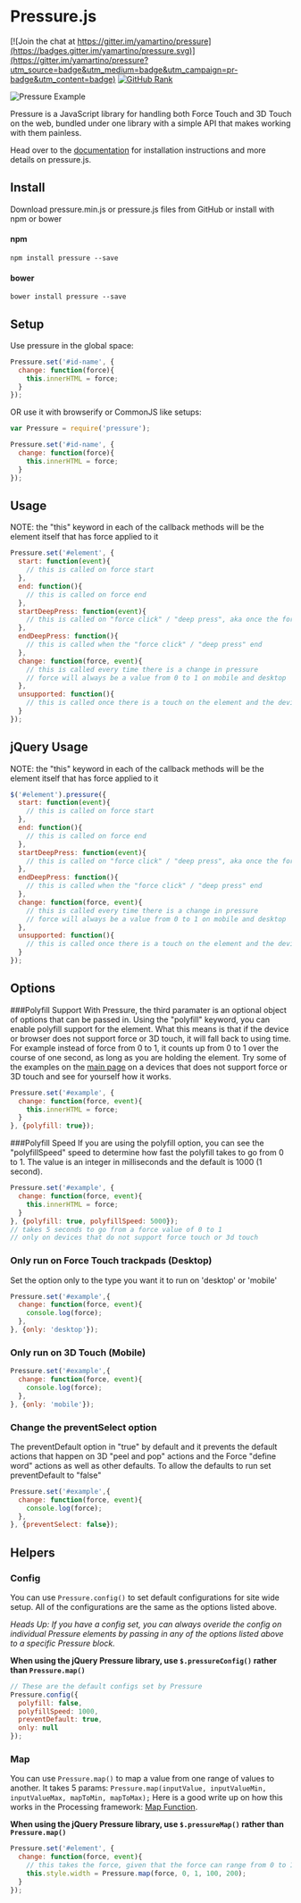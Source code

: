 # Pressure.js

[![Join the chat at https://gitter.im/yamartino/pressure](https://badges.gitter.im/yamartino/pressure.svg)](https://gitter.im/yamartino/pressure?utm_source=badge&utm_medium=badge&utm_campaign=pr-badge&utm_content=badge)
[![GitHub Rank](https://reporank.com/yamartino/pressure)](https://reporank.com)

![Pressure Example](http://pressurejs.com/img/pressure.gif)

Pressure is a JavaScript library for handling both Force Touch and 3D Touch on the web, bundled under one library with a simple API that makes working with them painless.

Head over to the [documentation](http://pressurejs.com/documentation.html) for installation instructions and more details on pressure.js.

## Install
Download pressure.min.js or pressure.js files from GitHub or install with npm or bower
#### npm
```
npm install pressure --save
```
#### bower
```
bower install pressure --save
```


## Setup
Use pressure in the global space:
```javascript
Pressure.set('#id-name', {
  change: function(force){
    this.innerHTML = force;
  }
});
```
OR use it with browserify or CommonJS like setups:
```javascript
var Pressure = require('pressure');

Pressure.set('#id-name', {
  change: function(force){
    this.innerHTML = force;
  }
});
```


## Usage
NOTE: the "this" keyword in each of the callback methods will be the element itself that has force applied to it
```javascript
Pressure.set('#element', {
  start: function(event){
    // this is called on force start
  },
  end: function(){
    // this is called on force end
  },
  startDeepPress: function(event){
    // this is called on "force click" / "deep press", aka once the force is greater than 0.5
  },
  endDeepPress: function(){
    // this is called when the "force click" / "deep press" end
  },
  change: function(force, event){
    // this is called every time there is a change in pressure
    // force will always be a value from 0 to 1 on mobile and desktop
  },
  unsupported: function(){
    // this is called once there is a touch on the element and the device or browser does not support Force or 3D touch
  }
});
```


## jQuery Usage
NOTE: the "this" keyword in each of the callback methods will be the element itself that has force applied to it
```javascript
$('#element').pressure({
  start: function(event){
    // this is called on force start
  },
  end: function(){
    // this is called on force end
  },
  startDeepPress: function(event){
    // this is called on "force click" / "deep press", aka once the force is greater than 0.5
  },
  endDeepPress: function(){
    // this is called when the "force click" / "deep press" end
  },
  change: function(force, event){
    // this is called every time there is a change in pressure
    // force will always be a value from 0 to 1 on mobile and desktop
  },
  unsupported: function(){
    // this is called once there is a touch on the element and the device or browser does not support Force or 3D touch
  }
});
```

## Options

###Polyfill Support
With Pressure, the third paramater is an optional object of options that can be passed in. Using the "polyfill" keyword, you can enable polyfill support for the element. What this means is that if the device or browser does not support force or 3D touch, it will fall back to using time. For example instead of force from  0 to 1, it counts up from 0 to 1 over the course of one second, as long as you are holding the element. Try some of the examples on the [main page](http://pressurejs.com) on a devices that does not support force or 3D touch and see for yourself how it works.
```javascript
Pressure.set('#example', {
  change: function(force, event){
    this.innerHTML = force;
  }
}, {polyfill: true});
```

###Polyfill Speed
If you are using the polyfill option, you can see the "polyfillSpeed" speed to determine how fast the polyfill takes to go from 0 to 1. The value is an integer in milliseconds and the default is 1000 (1 second).
```javascript
Pressure.set('#example', {
  change: function(force, event){
    this.innerHTML = force;
  }
}, {polyfill: true, polyfillSpeed: 5000});
// takes 5 seconds to go from a force value of 0 to 1
// only on devices that do not support force touch or 3d touch
```

### Only run on Force Touch trackpads (Desktop)
Set the option only to the type you want it to run on 'desktop' or 'mobile'
```javascript
Pressure.set('#example',{
  change: function(force, event){
    console.log(force);
  },
}, {only: 'desktop'});
```
### Only run on 3D Touch (Mobile)
```javascript
Pressure.set('#example',{
  change: function(force, event){
    console.log(force);
  },
}, {only: 'mobile'});
```

### Change the preventSelect option
The preventDefault option in "true" by default and it prevents the default actions that happen on 3D "peel and pop" actions and the Force "define word" actions as well as other defaults. To allow the defaults to run set preventDefault to "false"
```javascript
Pressure.set('#example',{
  change: function(force, event){
    console.log(force);
  },
}, {preventSelect: false});
```

## Helpers

### Config
You can use ```Pressure.config()``` to set default configurations for site wide setup. All of the configurations are the same as the options listed above.

*Heads Up: If you have a config set, you can always overide the config on individual Pressure elements by passing in any of the options listed above to a specific Pressure block.*

**When using the jQuery Pressure library, use ```$.pressureConfig()``` rather than ```Pressure.map()```**
```javascript
// These are the default configs set by Pressure
Pressure.config({
  polyfill: false,
  polyfillSpeed: 1000,
  preventDefault: true,
  only: null
});
```

### Map
You can use ```Pressure.map()``` to map a value from one range of values to another. It takes 5 params: ```Pressure.map(inputValue, inputValueMin, inputValueMax, mapToMin, mapToMax);``` Here is a good write up on how this works in the Processing framework: [Map Function](https://processing.org/reference/map_.html).

**When using the jQuery Pressure library, use ```$.pressureMap()``` rather than ```Pressure.map()```**
```javascript
Pressure.set('#element', {
  change: function(force, event){
    // this takes the force, given that the force can range from 0 to 1, and maps that force value on a 100 to 200 range
    this.style.width = Pressure.map(force, 0, 1, 100, 200);
  }
});
```
